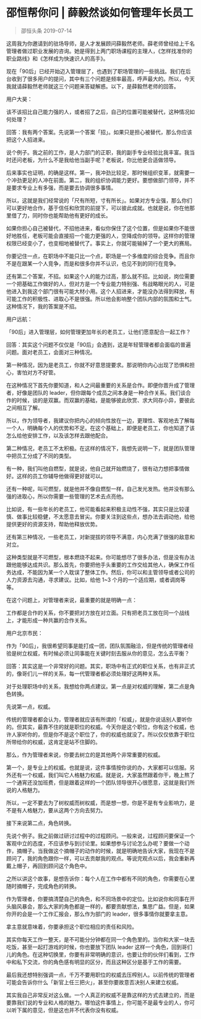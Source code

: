 # 邵恒帮你问 | 薛毅然谈如何管理年长员工
> 邵恒头条
2019-07-14

这周我为你邀请到的驻场导师，是人才发展顾问薛毅然老师。薛老师曾经给上千名管理者做过职业发展的咨询。她是得到上两门职场课程的主理人，《怎样找准你的职业路线》和《怎样成为快速识人的高手》。

现在「90后」已经开始迈入管理层了，也遇到了职场管理的一些挑战。我们在后台收到了很多用户的提问，其中有三个问题是频率最高，呼声最大的。所以，今天我就请薛毅然老师就这三个问题来答疑解惑。以下，是薛毅然老师的回答。

用户大昊：

该不该招比自己能力强的人，或者招了之后，自己的位置可能被替代，这种情况如何处理？

回答：我有两个答案。先说第一个答案「招」。如果只是担心被替代，那么你应该把这个人招进来。

说个例子。我之前的工作，是人力部门的正职，我的副手专业经验比我丰富。我当时还问老板，为什么不是我给他当副手呢？老板说，你比他更合适做领导。

后来事实也证明，的确是这样。第一，我冲劲比较足，那时候组织变革，就需要一个冲劲更足的人冲在前面。第二，我的组织协调能力更好。要想做部门领导，并不是要求专业上有多强，而是要去协调很多事情。

所以，这就是我们经常说的「尺有所短，寸有所长」。如果对方专业强，那么你们可以更好地合作，基于信任和欣赏的前提下，可以彼此成就。也就是说，你在他那里借了力，同时你也能帮助他有更好的成长。

如果你担心自己被替代，不招他进来，看似你保住了这个位置，但是如果你不能很好地胜任，老板可能会直接招一个能力更强的人，空降成你的领导。这样你的管理权限已经变小了，也变相地被替代了。事实上，你就可能输掉了一个更大的赛局。

你要记住一点，在职场中不能只比一个点，职场是一个多维度的综合竞争。而且你不是在跟某一个人竞争，而是和很多你并不认识，也见不到的同行在竞争。

还有第二个答案，不招。如果这个人的能力过高，那么就不招。比如说，岗位需要一个把基础工作做好的人，但对方是一个专业能力特别强、有战略眼光的人，可是他进入到我这个部门很有可能大材小用。这个人招进来，才能没办法得到释放，有可能工作的积极性、进取心不是很强。所以他会影响整个团队内部的氛围和士气。这种情况下，我的答案是不招。

用户远航：

「90后」进入管理层，如何管理更加年长的老员工，让他们愿意配合一起工作？

回答：其实这个问题不仅仅是「90后」会遇到，这是年轻管理者都会面临的普遍问题。面对老员工，会面对三种情况。

第一种情况，因为是老员工，你就不好意思提要求。那说明你内心出现了恐惧和担心，害怕对方不好管。

在这种情况下首先你要知道，和人之间最重要的关系是合作。即便你晋升成了管理者，好像是团队的 leader，但你跟每个成员之间本身是一种合作关系。我们谈合作的时候，谈的是双赢。而双赢的基础，是能够彼此欣赏、求大同存小异，要彼此之间相互了解。

所以，作为领导者，我建议你把内心的倾向性放在一边，更理性、客观地去了解每一个人，明确每个人的优势和不足。在这个基础上，即便是老员工，你也知道了该怎么给他安排工作，以及该怎样去跟他配合。

第二种情况，老员工不太积极。在这样的情况下，我想先说明一下，就是团队管理中把员工分成了不同的类型。

有一种，我们叫他自燃型，就是说，他自己就开始燃烧了，很有动力想把事情做好。这样的员工你辅导他做得更好就可以。

还有一种呢，叫可燃型，就是他并不像自燃型一样，自己发光发热。他并没有那么强的进取心，所以你需要一些管理的艺术去点亮他。

比如说，有一些年长的老员工，他可能看起来积极主动性不强，其实只是比较谨慎、做事比较稳健，不太愿意去冒尖。你要关注到这些点，想办法去调动他，给他提供更好的资源支持，帮助他释放优势。

还有第三种情况，一些老员工，对新提拔的领导不满意，内心充满了很强的敌意和对立。

这种类型就是不可燃型，根本燃烧不起来。你可能想尽了很多办法，但是没有办法跟他能够达成共识。那么首先，你要把他手头重要的工作交给其他人，确保工作任务达成，不能因为某一个人耽误了整体工作。然后，你可以和主管领导或者公司的人力资源去沟通，寻求建议。比如，给他 1~3 个月的一个适应期，或者调岗等等。

在这个问题上，对管理者来说，最重要的就是明确一点：

工作都是合作的关系，你不要把对方放在对立面。只有把老员工放在同一个战线上，才能形成一种共赢的合作关系。

用户北京市民：

作为「90后」，我很希望同事是能打成一团，团队氛围融洽，但是传统的管理者经验是树立权威，有时候必须让同事能在关键时刻去服从你的意见，怎么去平衡？

回答：其实这是一个非常好的问题。其实，职场中有正式的职位关系，也有非正式的，像哥们儿一样的关系，每一代管理者都必须处理好这两种关系。

对于处理职场中的关系，我想给你两点建议。第一点是对权威的理解，第二点是角色转换。

先说第一点，权威。

传统的管理者都会认为，管理者就应该有所谓的「权威」，就是你说话别人要听你的。但其实，最靠不住的就是职位的权威。今天你是这个职位，你有这个权威，也许人家听你的，但是你不是这个职位了，你的权威也就没了。所以仅仅依靠于职位所带给你的权威，这肯定是站不住脚的。

那么，作为管理者来说，你要去树立的是其他两个非常重要的权威。

第一个，是专业上的权威。也就是说，这件事情按你说的办，大家都可以信服。另外还有一个权威，我们叫它人格魅力权威。就是说，大家虽然跟着你干，晚上熬了一个通宵还没加班费，但是跟着这样的一个团队领导很开心很愿意，这就是我们所说的人格魅力。

所以，一定不要去为了树权威而树权威，而是想一想，你是不是有专业影响力，是不是有人格魅力，要从这两个方向去努力。

接下来说第二点，角色转换。

先说个例子。我之前做过研讨过程中的过程顾问。一般来说，过程顾问要保证一个客观中立的态度，不应该参与到讨论里。如果想参与讨论怎么办呢？要做一个动作，摘帽子。当我做这个摘帽子的动作的时候，就是明确地告诉大家，我现在不是顾问了，我的角色跟你一样，可以去贡献我的观点。等说完观点以后，我会重新再戴上帽子，再回到顾问这个角色中。

之所以讲这个故事，是想告诉你：每个人在工作中都有不同的角色，你需要在心里随时摘帽子，完成角色的转换。

作为管理者，你要搞清楚自己的角色，和不同场景中的定位。比如说你和同事在开头脑风暴会，那么大家的角色都是一样的，都要贡献想法，集思广益。但是，如果你开的会是一个工作汇报会，那么作为部门的 leader，很多事情你就要拿主意。

拿主意就意味着，你要承担这个职位相应的责任和风险。

其实你每天工作一整天，是不可能分分钟都在同一个角色里的。当你和大家一块去吃饭，甚至一起打游戏的时候，你也要放下团队 leader 这样一个角色，回到哥们儿的角色。在这种切换里，你要有非常明确的意识，也要让你的伙伴们看到，工作中和私下交流，你的角色感有明显的区分，而且这种区分是基于工作的需要。

最后我还想特别强调一点，千万不要用职位的权威去压榨别人。以前传统的管理者可能会告诉你什么「新官上任三把火」，甚至你要故意否决别人来建立权威。

其实我自己非常反对这么做。一个人真正的权威不是靠这样的方式去建立的，而是要靠我们说的专业和人格的魅力。哪怕这件事情上，你可能不是最专业的人，你可以听下属的意见，但是这也并不代表你没有权威。

